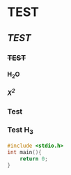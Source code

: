 # **TEST**
## *TEST*
### ~~TEST~~
#### H<sub>2</sub>O
##### X<sup>2</sup>
### Test
### Test H<sub>3</sub>
```c
#include <stdio.h>
int main(){
    return 0;
}
```